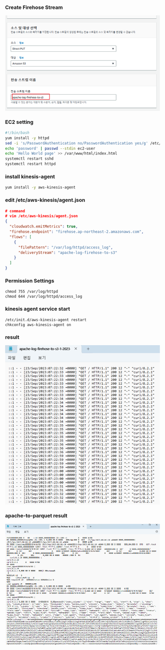 ### Create Firehose Stream
![Alt text](image.png)

### EC2 setting
```bash
#!/bin/bash
yum install -y httpd
sed -i 's/PasswordAuthentication no/PasswordAuthentication yes/g' /etc/ssh/sshd_config
echo 'password' | passwd --stdin ec2-user
echo 'Hello World page' >> /var/www/html/index.html
systemctl restart sshd
systemctl restart httpd
```

### install kinesis-agent
```bash
yum install -y aws-kinesis-agent
```
### edit /etc/aws-kinesis/agent.json
```json
# command 
# vim /etc/aws-kinesis/agent.json
{
  "cloudwatch.emitMetrics": true,
  "firehose.endpoint": "firehose.ap-northeast-2.amazonaws.com",
  "flows": [
    {
      "filePattern": "/var/log/httpd/access_log",
      "deliveryStream": "apache-log-firehose-to-s3"
    }
  ]
}
```

### Permission Settings
```
chmod 755 /var/log/httpd 
chmod 644 /var/log/httpd/access_log 
```

### kinesis agent service start
```
/etc/init.d/aws-kinesis-agent restart
chkconfig aws-kinesis-agent on
```

### result
![Alt text](image-1.png)

### apache-to-parquet result
![Alt text](image-2.png)